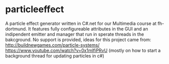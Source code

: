 # particleeffect
A particle effect generator written in C#.net for our Multimedia course at fh-dortmund.
It features fully configureable attributes in the GUI and an indipendent emitter and manager that run in sperate threads in the bakcground.
No support is provided,
ideas for this project came from: 
http://buildnewgames.com/particle-systems/
https://www.youtube.com/watch?v=0x1mlfiPRvU (mostly on how to start a background thread for updating particles in c#)
